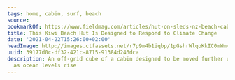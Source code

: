 ```yaml
---
tags: home, cabin, surf, beach
source:
bookmarkOf: https://www.fieldmag.com/articles/hut-on-sleds-nz-beach-cabin
title: This Kiwi Beach Hut Is Designed to Respond to Climate Change
date: '2021-04-22T15:26:00+02:00'
headImage: http://images.ctfassets.net/r7p9m4b1iqbp/1pGshrWlqoKkIC0mWm4Kam/60a4541d1a2f5465f4876998a3ec6e41/Crosson-Arch-Hut-Sled-thumb.jpg?w=1000
uuid: 39177d0c-df32-421c-8715-91384d246dca
description: An off-grid cube of a cabin designed to be moved further up the beach
  as ocean levels rise
---
```


